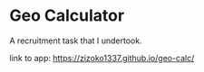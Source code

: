# Geo Calculator

A recruitment task that I undertook.

link to app: https://zizoko1337.github.io/geo-calc/
